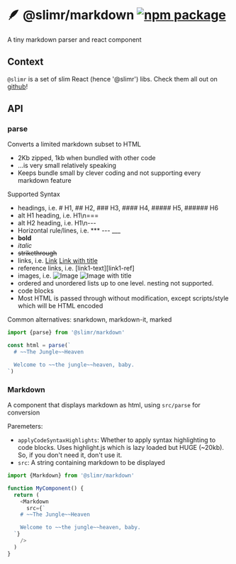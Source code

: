 # 🪶 @slimr/markdown [![npm package](https://img.shields.io/npm/v/@slimr/markdown.svg?style=flat-square)](https://npmjs.org/package/@slimr/markdown)

A tiny markdown parser and react component

## Context

`@slimr` is a set of slim React (hence '@slimr') libs. Check them all out on [github](https://github.com/bdombro/slimr)!

## API

### parse

Converts a limited markdown subset to HTML

- 2Kb zipped, 1kb when bundled with other code
- ...is very small relatively speaking
- Keeps bundle small by clever coding and not supporting every markdown feature

Supported Syntax

- headings, i.e. # H1, ## H2, ### H3, #### H4, ##### H5, ###### H6
- alt H1 heading, i.e. H1\n===
- alt H2 heading, i.e. H1\n---
- Horizontal rule/lines, i.e. \*\*\* --- \_\_\_
- **bold**
- _italic_
- ~~strikethrough~~
- links, i.e. [Link](https://google.com) [Link with title](https://google.com 'title')
- reference links, i.e. [link1-text][link1-ref]
- images, i.e. ![Image](https://google.com) ![Image with title](https://google.com 'title')
- ordered and unordered lists up to one level. nesting not supported.
- code blocks
- Most HTML is passed through without modification, except scripts/style which will be HTML encoded

Common alternatives: snarkdown, markdown-it, marked

```typescript
import {parse} from '@slimr/markdown'

const html = parse(`
  # ~~The Jungle~~Heaven

  Welcome to ~~the jungle~~heaven, baby.
`)
```

### Markdown

A component that displays markdown as html, using `src/parse` for conversion

Paremeters:

- `applyCodeSyntaxHighlights`: Whether to apply syntax highlighting to code blocks. Uses highlight.js which is lazy loaded but HUGE (~20kb). So, if you don't need it, don't use it.
- `src`: A string containing markdown to be displayed

```typescript
import {Markdown} from '@slimr/markdown'

function MyComponent() {
  return (
    <Markdown
      src={`
    # ~~The Jungle~~Heaven

    Welcome to ~~the jungle~~heaven, baby.
  `}
    />
  )
}
```
